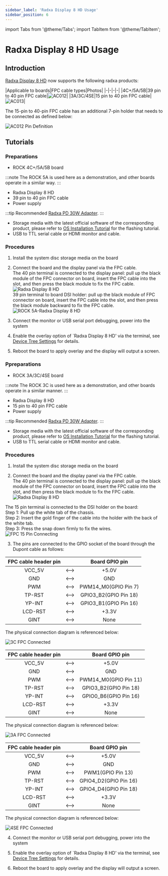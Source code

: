 ```yaml
---
sidebar_label: 'Radxa Display 8 HD Usage'
sidebar_position: 6
---
```


import Tabs from '@theme/Tabs';
import TabItem from '@theme/TabItem';

# Radxa Display 8 HD Usage

## Introduction

[Radxa Display 8 HD](lcd-8-hd-product) now supports the following radxa products:

|Applicable to boards|FPC cable types|Photos|
|-|-|-|-|
|4C+/5A/5B|39 pin to 40 pin FPC cable|![AC012](/img/accessories/lcd-8-hd/ac013.webp)|
|3A/3C/4SE|15 pin to 40 pin FPC cable|![AC013](/img/accessories/lcd-8-hd/ac012.webp)|

The 15-pin to 40-pin FPC cable has an additional 7-pin holder that needs to be connected as defined below:

![AC012 Pin Definition](/img/accessories/lcd-8-hd/ac012-pin-definition.webp)

## Tutorials

<Tabs queryString="mode">
<TabItem value="39pin" label="4C+/5A/5B">

### Preparations

- ROCK 4C+/5A/5B board

:::note
The ROCK 5A is used here as a demonstration, and other boards operate in a similar way.
:::

- Radxa Display 8 HD
- 39 pin to 40 pin FPC cable
- Power supply

:::tip
Recommended  [Radxa PD 30W Adapter](/accessories/pd_30w).
:::

- Storage media with the latest official software of the corresponding product, please refer to [OS Installation Tutorial](/general-tutorial/os-installation) for the flashing tutorial.
- USB to TTL serial cable or HDMI monitor and cable.
 
### Procedures

1. Install the system disc storage media on the board

2. Connect the board and the display panel via the FPC cable.  
 The 40 pin terminal is connected to the display panel: pull up the black module of the FPC connector on board, insert the FPC cable into the slot, and then press the black module to fix the FPC cable.  
 ![Radxa Display 8 HD](/img/accessories/8hd-connect-fpc.webp)  
 39 pin terminal to board DSI holder: pull up the black module of FPC connector on board, insert the FPC cable into the slot, and then press the black module backward to fix the FPC cable.  
 ![ROCK 5A-Radxa Display 8 HD](/img/accessories/rock5a-connect-fpc.webp)

3. Connect the monitor or USB serial port debugging, power into the system

4. Enable the overlay option of `Radxa Display 8 HD' via the terminal, see [Device Tree Settings](/radxa-os/rsetup/devicetree) for details.

5. Reboot the board to apply overlay and the display will output a screen.

</TabItem>
<TabItem value="15pin" label="3A/3C/4SE">

### Ppreparations

- ROCK 3A/3C/4SE board

:::note
The ROCK 3C is used here as a demonstration, and other boards operate in a similar manner.
:::

- Radxa Display 8 HD
- 15 pin to 40 pin FPC cable
- Power supply

:::tip
Recommended  [Radxa PD 30W Adapter](/accessories/pd_30w).
:::

- Storage media with the latest official software of the corresponding product, please refer to [OS Installation Tutorial](/general-tutorial/os-installation) for the flashing tutorial.
- USB to TTL serial cable or HDMI monitor and cable.
 
### Procedures

1. Install the system disc storage media on the board

2. Connect the board and the display panel via the FPC cable.  
 The 40 pin terminal is connected to the display panel: pull up the black module of the FPC connector on board, insert the FPC cable into the slot, and then press the black module to fix the FPC cable.  
 ![Radxa Display 8 HD](/img/accessories/8hd-connect-fpc.webp)  

 The 15 pin terminal is connected to the DSI holder on the board:  
Step 1: Pull up the white tab of the chassis.  
Step 2: Insert the gold finger of the cable into the holder with the back of the white tab.  
Step 3: Press the snap down firmly to fix the wires.  
 ![FPC 15 Pin Connecting](/img/accessories/lcd-8-hd/fpc-15-pin-connecting.webp)

3. The pins are connected to the GPIO socket of the board through the Dupont cable as follows:

<Tabs>
<TabItem value="3c" label="ROCK 3C">
<div className='gpio_style'>

|FPC cable header pin||Board GPIO pin|
|:-:|:-:|:-:|
|VCC_5V |<-->|<div className='red'>+5.0V</div>	 |
|GND	|<-->|<div className='black'>GND</div>	 |
|PWM	|<-->|PWM14_M0(GPIO Pin 7)				 |
|TP-RST |<-->|GPIO3_B2(GPIO Pin 18)				 |
|YP-INT |<-->|GPIO3_B1(GPIO Pin 16)				 |
|LCD-RST|<-->|<div className='yellow'>+3.3V</div>|
|GINT	|<-->|None								 |

The physical connection diagram is referenced below:

![3C FPC Connected](/img/accessories/lcd-8-hd/3c-fpc-connected.webp)

</div>
</TabItem>
<TabItem value="3a" label="ROCK 3A">
<div className='gpio_style'>

|FPC cable header pin||Board GPIO pin|
|:-:|:-:|:-:|
|VCC_5V |<-->|<div className='red'>+5.0V</div>	 |
|GND	|<-->|<div className='black'>GND</div>	 |
|PWM	|<-->|PWM14_M0(GPIO Pin 11)				 |
|TP-RST |<-->|GPIO3_B2(GPIO Pin 18)				 |
|YP-INT |<-->|GPIO0_B6(GPIO Pin 16)				 |
|LCD-RST|<-->|<div className='yellow'>+3.3V</div>|
|GINT	|<-->|None								 |

The physical connection diagram is referenced below:

![3A FPC Connected](/img/accessories/lcd-8-hd/3a-fpc-connected.webp)

</div>
</TabItem>
<TabItem value="4se" label="ROCK 4SE">
<div className='gpio_style'>

|FPC cable header pin||Board GPIO pin|
|:-:|:-:|:-:|
|VCC_5V |<-->|<div className='red'>+5.0V</div>	 |
|GND	|<-->|<div className='black'>GND</div>	 |
|PWM	|<-->|PWM1(GPIO Pin 13)					 |
|TP-RST |<-->|GPIO4_D2(GPIO Pin 16)				 |
|YP-INT |<-->|GPIO4_D4(GPIO Pin 18)				 |
|LCD-RST|<-->|<div className='yellow'>+3.3V</div>|
|GINT	|<-->|None								 |

The physical connection diagram is referenced below:

![4SE FPC Connected](/img/accessories/lcd-8-hd/4se-fpc-connected.webp)

</div>
</TabItem>
</Tabs>

4. Connect the monitor or USB serial port debugging, power into the system

5. Enable the overlay option of `Radxa Display 8 HD' via the terminal, see [Device Tree Settings](/radxa-os/rsetup/devicetree) for details.

6. Reboot the board to apply overlay and the display will output a screen.

</TabItem>
</Tabs>
